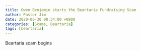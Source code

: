 ```yaml
---
title: Owen Benjamin starts the Beartaria Fundraising Scam
author: Pastor Jim
date: 2020-06-30 00:34:00 +0800
categories: [Scams, Beartaria]
tags: [beartaria]
---
```


Beartaria scam begins
